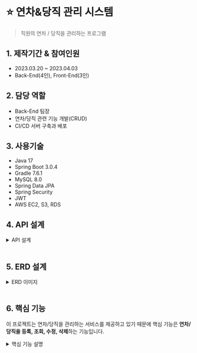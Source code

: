 # ⭐ 연차&당직 관리 시스템 
> 직원의 연차 / 당직을 관리하는 프로그램 

## 1. 제작기간 & 참여인원
*  2023.03.20 ~ 2023.04.03
*  Back-End(4인), Front-End(3인)

## 2. 담당 역할
* Back-End 팀장
* 연차/당직 관련 기능 개발(CRUD)
* CI/CD 서버 구축과 배포 

## 3. 사용기술
* Java 17
* Spring Boot 3.0.4
* Gradle 7.6.1
* MySQL 8.0
* Spring Data JPA
* Spring Security
* JWT
* AWS EC2, S3, RDS

## 4. API 설계
<details>
<summary>API 설계</summary>

<br>
  
[API 설계 노션 링크](https://www.notion.so/884b8df02ea0496aa2d8c546fdd9a957?v=a76c8c48624540f3abff1b67cc4b8388) 
  
</details>  

<br>

## 5. ERD 설계
<details>
<summary>ERD 이미지</summary>

![Mini_Project_4](https://github.com/moon-July5/schedule-management/assets/60730405/5e9a6b58-a067-49fa-be26-98f3c88ebebc)
</details>  

<br>

## 6. 핵심 기능
이 프로젝트는 연차/당직을 관리하는 서비스를 제공하고 있기 때문에 핵심 기능은 **연차/당직을 등록, 조회, 수정, 삭제**하는 기능입니다.

<details>
<summary>핵심 기능 설명</summary>

<br>

<details>
<summary>연차/당직 등록 기능</summary>

* `ScheduleController`에서 로그인한 사용자 정보와 연차/당직 등록에 필요한 정보들을 전달받아 Service 계층으로 넘겨 처리합니다.   
⭐ [코드 확인](https://github.com/moon-July5/schedule-management/blob/e14c16f468088ec32e692923d2f852dc897aba03/src/main/java/com/group4/miniproject/controller/ScheduleController.java#L38)
* `ScheduleService`에서 전달받은 정보들 중에 type이 일정, 연차, 당직에 따라서 `ScheduleRepository`에 다르게 저장하도록 합니다.
* 예를 들어, 일정일 경우, 일정 내용을 함께 저장하며, 연차면 먼저 남은 연차 수를 빼주고 저장합니다. 그리고 당직이면 직원이 당직을 설 수 있는 경우에만 저장하도록 로직을 구현했습니다.  
⭐ [코드 확인](https://github.com/moon-July5/schedule-management/blob/e14c16f468088ec32e692923d2f852dc897aba03/src/main/java/com/group4/miniproject/service/ScheduleService.java#L57)
</details> 

<br>

<details>
<summary>연차/당직 조회 기능</summary>

* 연차/당직 조회 기능은 `ScheduleController`에서 사용자에 따라서 조회해야 하기 때문에 `id`를 전달받아 Service 계층으로 넘겨 처리합니다. ⭐ [코드 확인](https://github.com/moon-July5/schedule-management/blob/e14c16f468088ec32e692923d2f852dc897aba03/src/main/java/com/group4/miniproject/controller/ScheduleController.java#L50)
* `ScheduleService`에서 전달받은 사용자의 `id`를 이용하여 사용자 정보를 조회하며, 조회된 사용자에 따라서 연차/당직 관련 정보들을 dto 형태로 반환하여 응답합니다.  
⭐ [코드 확인](https://github.com/moon-July5/schedule-management/blob/e14c16f468088ec32e692923d2f852dc897aba03/src/main/java/com/group4/miniproject/service/ScheduleService.java#L50)
</details> 

<br>

<details>
<summary>연차/당직 수정,삭제 기능</summary>

* 연차/당직 수정, 삭제 기능은 사용자 권한이 `관리자(ADMIN)`인 경우만 처리할 수 있습니다.
* 수정같은 경우에는 `ScheduleController`에서 수정할 연차/당직 일정들을 전달받아 Service 계층으로 넘겨 처리합니다. ⭐ [코드 확인](https://github.com/moon-July5/schedule-management/blob/e14c16f468088ec32e692923d2f852dc897aba03/src/main/java/com/group4/miniproject/controller/ScheduleController.java#L60)
* 삭제같은 경우에는 `ScheduleController`에서 삭제할 연차/당직 번호들을 전달받아 Service 계층으로 넘겨 처리합니다. ⭐ [코드 확인](https://github.com/moon-July5/schedule-management/blob/e14c16f468088ec32e692923d2f852dc897aba03/src/main/java/com/group4/miniproject/controller/ScheduleController.java#L74)
* `ScheduleService`에서 각 정보들을 전달받아 수정/삭제 로직을 처리하며, 수정 로직은 등록 로직과 유사하지만 추가적으로 수정하기 전 남은 연차 일수와 수정한 후 남은 연차 일수를 이용하여 남은 연차 일수를 계산한 후 저장해야 합니다. ⭐ [코드 확인](https://github.com/moon-July5/schedule-management/blob/e14c16f468088ec32e692923d2f852dc897aba03/src/main/java/com/group4/miniproject/service/ScheduleService.java#L140)
* 삭제 로직은 일정들을 삭제하기 전 type이 연차일 경우, 연차를 등록할 때 사용한 연차 일수를 현재 남은 연차 일수에 더하는 과정을 통해 갱신한 후, 삭제를 진행합니다.  
⭐ [코드 확인](https://github.com/moon-July5/schedule-management/blob/e14c16f468088ec32e692923d2f852dc897aba03/src/main/java/com/group4/miniproject/service/ScheduleService.java#L194)
  
</details>  

<br>

<details>
<summary>오늘의 당직</summary>

* 이 기능은 현재 날짜에 당직인 사용자들을 조회하는 기능입니다.
* `ScheduleController`에서 현재 날짜를 `LocalDate` 형태로 전달받아 Service 계층으로 넘겨 처리합니다.  ⭐ [코드 확인](https://github.com/moon-July5/schedule-management/blob/e14c16f468088ec32e692923d2f852dc897aba03/src/main/java/com/group4/miniproject/controller/ScheduleController.java#L85)
* `ScheduleService`에서 전체 일정들을 조회한 후, 전체 일정들 중에서 현재 날짜인 경우와 type이 당직인 경우만 선택하여 사용자들을 List 형태로 모두 저장합니다.  
그 후, 중복된 사용자가 저장된 경우도 있을 수 있기 때문에 Set 형태로 변환하여 중복 제거 후, List 형태로 변환 후, 그 사용자 정보들을 반환하여 응답하도록 합니다. ⭐ [코드 확인](https://github.com/moon-July5/schedule-management/blob/e14c16f468088ec32e692923d2f852dc897aba03/src/main/java/com/group4/miniproject/service/ScheduleService.java#L218)  
  
</details> 
  
</details>  
